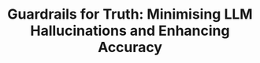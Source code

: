 ---
categories: [ai]
title: "Guardrails for Truth: Minimising LLM Hallucinations and Enhancing Accuracy"
external_link: "https://medium.com/@shivamarora1/safeguard-and-reduce-llm-hallucinations-using-guardrails-77e2299528ff"
---